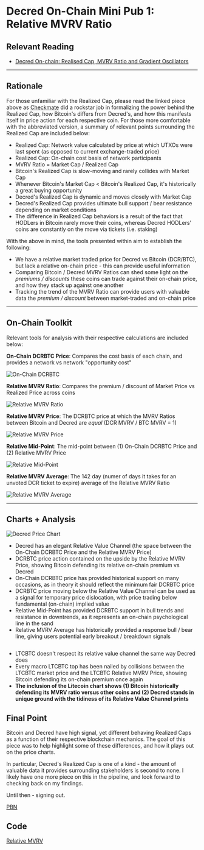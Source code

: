 # Decred On-Chain Mini Pub 1: Relative MVRV Ratio

## Relevant Reading

- [Decred On-chain: Realised Cap, MVRV Ratio and Gradient Oscillators](https://medium.com/decred/decred-on-chain-realised-cap-mvrv-ratio-and-gradient-oscillators-a36ed2cc8182)

---

## Rationale

For those unfamiliar with the Realized Cap, please read the linked piece above as [Checkmate](https://twitter.com/_Checkmatey_) did a rockstar job in formalizing the power behind the Realized Cap, how Bitcoin's differs from Decred's, and how this manifests itself in price action for each respective coin. For those more comfortable with the abbreviated version, a summary of relevant points surrounding the Realized Cap are included below:

- Realized Cap: Network value calculated by price at which UTXOs were last spent (as opposed to current exchange-traded price)
- Realized Cap: On-chain cost basis of network participants
- MVRV Ratio = Market Cap / Realized Cap
- Bitcoin's Realized Cap is slow-moving and rarely collides with Market Cap
- Whenever Bitcoin's Market Cap < Bitcoin's Realized Cap, it's historically a great buying opportunity
- Decred's Realized Cap is dynamic and moves closely with Market Cap 
- Decred's Realized Cap provides ultimate bull support / bear resistance depending on market conditions
- The difference in Realized Cap behaviors is a result of the fact that HODLers in Bitcoin rarely move their coins, whereas Decred HODLers' coins are constantly on the move via tickets (i.e. staking)

With the above in mind, the tools presented within aim to establish the following:

- We have a relative market traded price for Decred vs Bitcoin (DCR/BTC), but lack a relative on-chain price - this can provide useful information
- Comparing Bitcoin / Decred MVRV Ratios can shed some light on the *premiums / discounts* these coins can trade against their on-chain price, and how they stack up against one another
- Tracking the trend of the MVRV Ratio can provide users with valuable data the *premium / discount* between market-traded and on-chain price

---

## On-Chain Toolkit

Relevant tools for analysis with their respective calculations are included below:

**On-Chain DCRBTC Price**: Compares the cost basis of each chain, and provides a network vs network "opportunity cost"

![On-Chain DCRBTC](https://github.com/permabullnino/nino_on_chain/blob/master/RESEARCH/DCR%20On-Chain%20Mini%20Pub%20Images/1%20-%20Relative%20MVRV%20Ratio/On-Chain%20DCRBTC.PNG)

**Relative MVRV Ratio**: Compares the premium / discount of Market Price vs Realized Price across coins

![Relative MVRV Ratio](https://github.com/permabullnino/nino_on_chain/blob/master/RESEARCH/DCR%20On-Chain%20Mini%20Pub%20Images/1%20-%20Relative%20MVRV%20Ratio/Relative%20MVRV%20Ratio.PNG)

**Relative MVRV Price**: The DCRBTC price at which the MVRV Ratios between Bitcoin and Decred are *equal* (DCR MVRV / BTC MVRV = 1)

![Relative MVRV Price](https://github.com/permabullnino/nino_on_chain/blob/master/RESEARCH/DCR%20On-Chain%20Mini%20Pub%20Images/1%20-%20Relative%20MVRV%20Ratio/Relative%20MVRV%20Price.PNG)

**Relative Mid-Point**: The mid-point between (1) On-Chain DCRBTC Price and (2) Relative MVRV Price

![Relative Mid-Point](https://github.com/permabullnino/nino_on_chain/blob/master/RESEARCH/DCR%20On-Chain%20Mini%20Pub%20Images/1%20-%20Relative%20MVRV%20Ratio/Relative%20Mid-Point.PNG)

**Relative MVRV Average**: The 142 day (numer of days it takes for an unvoted DCR ticket to expire) average of the Relative MVRV Ratio

![Relative MVRV Average](https://github.com/permabullnino/nino_on_chain/blob/master/RESEARCH/DCR%20On-Chain%20Mini%20Pub%20Images/1%20-%20Relative%20MVRV%20Ratio/Relative%20MVRV%20Average.PNG)

---

## Charts + Analysis

![Decred Price Chart](https://github.com/permabullnino/nino_on_chain/blob/master/RESEARCH/DCR%20On-Chain%20Mini%20Pub%20Images/1%20-%20Relative%20MVRV%20Ratio/Price%20Chart.PNG)

- Decred has an elegant Relative Value Channel (the space between the On-Chain DCRBTC Price and the Relative MVRV Price)
- DCRBTC price action contained on the upside by the Relative MVRV Price, showing Bitcoin defending its relative on-chain premium vs Decred
- On-Chain DCRBTC price has provided historical support on many occasions, as in theory it should reflect the minimum fair DCRBTC price
- DCRBTC price moving below the Relative Value Channel can be used as a signal for temporary price dislocation, with price trading below fundamental (on-chain) implied value
- Relative Mid-Point has provided DCRBTC support in bull trends and resistance in downtrends, as it represents an on-chain psychological line in the sand
- Relative MVRV Average has historically provided a response bull / bear line, giving users potential early breakout / breakdown signals

![]()

- LTCBTC doesn't respect its relative value channel the same way Decred does
- Every macro LTCBTC top has been nailed by collisions between the LTCBTC market price and the LTCBTC Relative MVRV Price, showing Bitcoin defending its on-chain premium once again
- **The inclusion of the Litecoin chart shows (1) Bitcoin historically defending its MVRV ratio versus other coins and (2) Decred stands in unique ground with the tidiness of its Relative Value Channel prints**

## Final Point

Bitcoin and Decred have high signal, yet different behaving Realized Caps as a function of their respective blockchain mechanics. The goal of this piece was to help highlight some of these differences, and how it plays out on the price charts. 

In particular, Decred's Realized Cap is one of a kind - the amount of valuable data it provides surrounding stakeholders is second to none. I likely have one more piece on this in the pipeline, and look forward to checking back on my findings.

Until then - signing out.

[PBN](https://twitter.com/PermabullNino)

## Code

[Relative MVRV](https://github.com/permabullnino/nino_on_chain/blob/master/DCR/DCR_CM_2.11%20-%20RELATIVE%20MVRV.py)